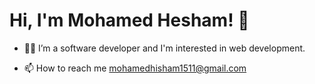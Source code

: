 # Hi, I'm Mohamed Hesham! 👋

- 👩‍💻 I’m a software developer and I'm interested in web development.

- 📫 How to reach me mohamedhisham1511@gmail.com

<!---
MohamedHesham1511/MohamedHesham1511 is a ✨ special ✨ repository because its `README.md` (this file) appears on your GitHub profile.
You can click the Preview link to take a look at your changes.
--->
